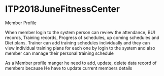 # ITP2018JuneFitnessCenter


Member Profile 

When member login to the system person can review the attendance, BUI records, Training records, Progress of schedules, up coming schedules and Diet plans. Trainer can add training schedules individually and they can view individual training plans for each one by login to the system and also member can manage their personal training schedule

As a Member profile manger
he need to add, update, delete data record of members
because He have to update current members details
